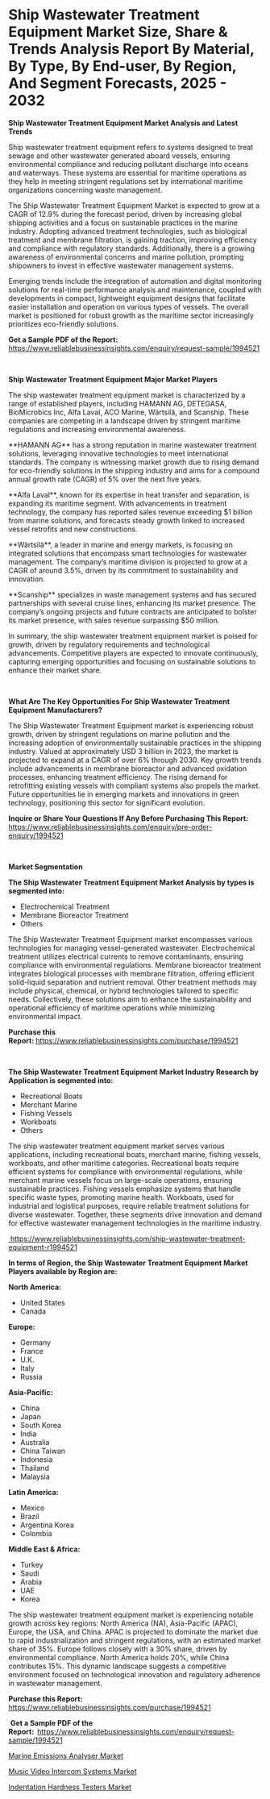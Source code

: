 <p><h1>Ship Wastewater Treatment Equipment Market Size, Share & Trends Analysis Report By Material, By Type, By End-user, By Region, And Segment Forecasts, 2025 - 2032</h1></p><p><strong>Ship Wastewater Treatment Equipment Market Analysis and Latest Trends</strong></p>
<p><p>Ship wastewater treatment equipment refers to systems designed to treat sewage and other wastewater generated aboard vessels, ensuring environmental compliance and reducing pollutant discharge into oceans and waterways. These systems are essential for maritime operations as they help in meeting stringent regulations set by international maritime organizations concerning waste management.</p><p>The Ship Wastewater Treatment Equipment Market is expected to grow at a CAGR of 12.9% during the forecast period, driven by increasing global shipping activities and a focus on sustainable practices in the marine industry. Adopting advanced treatment technologies, such as biological treatment and membrane filtration, is gaining traction, improving efficiency and compliance with regulatory standards. Additionally, there is a growing awareness of environmental concerns and marine pollution, prompting shipowners to invest in effective wastewater management systems.</p><p>Emerging trends include the integration of automation and digital monitoring solutions for real-time performance analysis and maintenance, coupled with developments in compact, lightweight equipment designs that facilitate easier installation and operation on various types of vessels. The overall market is positioned for robust growth as the maritime sector increasingly prioritizes eco-friendly solutions.</p></p>
<p><strong>Get a Sample PDF of the Report:&nbsp;</strong> <a href="https://www.reliablebusinessinsights.com/enquiry/request-sample/1994521?utm_campaign=1117&utm_medium=2&utm_source=Github&utm_content=ia&utm_term=02032025&utm_id=ship-wastewater-treatment-equipment">https://www.reliablebusinessinsights.com/enquiry/request-sample/1994521</a></p>
<p>&nbsp;</p>
<p><strong>Ship Wastewater Treatment Equipment Major Market Players</strong></p>
<p><p>The ship wastewater treatment equipment market is characterized by a range of established players, including HAMANN AG, DETEGASA, BioMicrobics Inc, Alfa Laval, ACO Marine, Wärtsilä, and Scanship. These companies are competing in a landscape driven by stringent maritime regulations and increasing environmental awareness.</p><p>**HAMANN AG** has a strong reputation in marine wastewater treatment solutions, leveraging innovative technologies to meet international standards. The company is witnessing market growth due to rising demand for eco-friendly solutions in the shipping industry and aims for a compound annual growth rate (CAGR) of 5% over the next five years.</p><p>**Alfa Laval**, known for its expertise in heat transfer and separation, is expanding its maritime segment. With advancements in treatment technology, the company has reported sales revenue exceeding $1 billion from marine solutions, and forecasts steady growth linked to increased vessel retrofits and new constructions.</p><p>**Wärtsilä**, a leader in marine and energy markets, is focusing on integrated solutions that encompass smart technologies for wastewater management. The company’s maritime division is projected to grow at a CAGR of around 3.5%, driven by its commitment to sustainability and innovation.</p><p>**Scanship** specializes in waste management systems and has secured partnerships with several cruise lines, enhancing its market presence. The company’s ongoing projects and future contracts are anticipated to bolster its market presence, with sales revenue surpassing $50 million.</p><p>In summary, the ship wastewater treatment equipment market is poised for growth, driven by regulatory requirements and technological advancements. Competitive players are expected to innovate continuously, capturing emerging opportunities and focusing on sustainable solutions to enhance their market share.</p></p>
<p>&nbsp;</p>
<p><strong>What Are The Key Opportunities For Ship Wastewater Treatment Equipment Manufacturers?</strong></p>
<p><p>The Ship Wastewater Treatment Equipment market is experiencing robust growth, driven by stringent regulations on marine pollution and the increasing adoption of environmentally sustainable practices in the shipping industry. Valued at approximately USD 3 billion in 2023, the market is projected to expand at a CAGR of over 6% through 2030. Key growth trends include advancements in membrane bioreactor and advanced oxidation processes, enhancing treatment efficiency. The rising demand for retrofitting existing vessels with compliant systems also propels the market. Future opportunities lie in emerging markets and innovations in green technology, positioning this sector for significant evolution.</p></p>
<p><strong>Inquire or Share Your Questions If Any Before Purchasing This Report:</strong> <a href="https://www.reliablebusinessinsights.com/enquiry/pre-order-enquiry/1994521?utm_campaign=1117&utm_medium=2&utm_source=Github&utm_content=ia&utm_term=02032025&utm_id=ship-wastewater-treatment-equipment">https://www.reliablebusinessinsights.com/enquiry/pre-order-enquiry/1994521</a></p>
<p>&nbsp;</p>
<p><strong>Market Segmentation</strong></p>
<p><strong>The Ship Wastewater Treatment Equipment Market Analysis by types is segmented into:</strong></p>
<p><ul><li>Electrochemical Treatment</li><li>Membrane Bioreactor Treatment</li><li>Others</li></ul></p>
<p><p>The Ship Wastewater Treatment Equipment market encompasses various technologies for managing vessel-generated wastewater. Electrochemical treatment utilizes electrical currents to remove contaminants, ensuring compliance with environmental regulations. Membrane bioreactor treatment integrates biological processes with membrane filtration, offering efficient solid-liquid separation and nutrient removal. Other treatment methods may include physical, chemical, or hybrid technologies tailored to specific needs. Collectively, these solutions aim to enhance the sustainability and operational efficiency of maritime operations while minimizing environmental impact.</p></p>
<p><strong>Purchase this Report:&nbsp;</strong><a href="https://www.reliablebusinessinsights.com/purchase/1994521?utm_campaign=1117&utm_medium=2&utm_source=Github&utm_content=ia&utm_term=02032025&utm_id=ship-wastewater-treatment-equipment">https://www.reliablebusinessinsights.com/purchase/1994521</a></p>
<p>&nbsp;</p>
<p><strong>The Ship Wastewater Treatment Equipment Market Industry Research by Application is segmented into:</strong></p>
<p><ul><li>Recreational Boats</li><li>Merchant Marine</li><li>Fishing Vessels</li><li>Workboats</li><li>Others</li></ul></p>
<p><p>The ship wastewater treatment equipment market serves various applications, including recreational boats, merchant marine, fishing vessels, workboats, and other maritime categories. Recreational boats require efficient systems for compliance with environmental regulations, while merchant marine vessels focus on large-scale operations, ensuring sustainable practices. Fishing vessels emphasize systems that handle specific waste types, promoting marine health. Workboats, used for industrial and logistical purposes, require reliable treatment solutions for diverse wastewater. Together, these segments drive innovation and demand for effective wastewater management technologies in the maritime industry.</p></p>
<p><a href="https://www.reliablebusinessinsights.com/ship-wastewater-treatment-equipment-r1994521?utm_campaign=1117&utm_medium=2&utm_source=Github&utm_content=ia&utm_term=02032025&utm_id=ship-wastewater-treatment-equipment">&nbsp;https://www.reliablebusinessinsights.com/ship-wastewater-treatment-equipment-r1994521</a></p>
<p><strong>In terms of Region, the Ship Wastewater Treatment Equipment Market Players available by Region are:</strong></p>
<p>
    <p> <strong> North America: </strong>
        <ul>
            <li>United States</li>
            <li>Canada</li>
        </ul>
        </p> 
    <p> <strong> Europe: </strong>
        <ul>
            <li>Germany</li>
            <li>France</li>
            <li>U.K.</li>
            <li>Italy</li>
            <li>Russia</li>
        </ul>
        </p> 
    <p> <strong> Asia-Pacific: </strong>
        <ul>
            <li>China</li>
            <li>Japan</li>
            <li>South Korea</li>
            <li>India</li>
            <li>Australia</li>
            <li>China Taiwan</li>
            <li>Indonesia</li>
            <li>Thailand</li>
            <li>Malaysia</li>
        </ul>
        </p> 
    <p> <strong> Latin America: </strong>
        <ul>
            <li>Mexico</li>
            <li>Brazil</li>
            <li>Argentina Korea</li>
            <li>Colombia</li>
        </ul>
        </p> 
    <p> <strong> Middle East & Africa: </strong>
        <ul>
            <li>Turkey</li>
            <li>Saudi</li>
            <li>Arabia</li>
            <li>UAE</li>
            <li>Korea</li>
        </ul>
    </p>
    </p>
<p><p>The ship wastewater treatment equipment market is experiencing notable growth across key regions: North America (NA), Asia-Pacific (APAC), Europe, the USA, and China. APAC is projected to dominate the market due to rapid industrialization and stringent regulations, with an estimated market share of 35%. Europe follows closely with a 30% share, driven by environmental compliance. North America holds 20%, while China contributes 15%. This dynamic landscape suggests a competitive environment focused on technological innovation and regulatory adherence in wastewater management.</p></p>
<p><strong>Purchase this Report: </strong><a href="https://www.reliablebusinessinsights.com/purchase/1994521?utm_campaign=1117&utm_medium=2&utm_source=Github&utm_content=ia&utm_term=02032025&utm_id=ship-wastewater-treatment-equipment">https://www.reliablebusinessinsights.com/purchase/1994521</a></p>
<p>&nbsp;<strong>Get a Sample PDF of the Report:&nbsp;&nbsp;</strong><a href="https://www.reliablebusinessinsights.com/enquiry/request-sample/1994521?utm_campaign=1117&utm_medium=2&utm_source=Github&utm_content=ia&utm_term=02032025&utm_id=ship-wastewater-treatment-equipment">https://www.reliablebusinessinsights.com/enquiry/request-sample/1994521</a></p>
<p><strong></strong></p>
<p><p><a href="https://github.com/indrystar/Market-Research-Report-List-5/blob/main/marine-emissions-analyser-market.md?utm_campaign=1117&utm_medium=2&utm_source=Github&utm_content=ia&utm_term=02032025&utm_id=ship-wastewater-treatment-equipment">Marine Emissions Analyser Market</a></p><p><a href="https://github.com/nwogudimouix/Market-Research-Report-List-1/blob/main/music-video-intercom-systems-market.md?utm_campaign=1117&utm_medium=2&utm_source=Github&utm_content=ia&utm_term=02032025&utm_id=ship-wastewater-treatment-equipment">Music Video Intercom Systems Market</a></p><p><a href="https://github.com/sukeldrage0g/Market-Research-Report-List-1/blob/main/indentation-hardness-testers-market.md?utm_campaign=1117&utm_medium=2&utm_source=Github&utm_content=ia&utm_term=02032025&utm_id=ship-wastewater-treatment-equipment">Indentation Hardness Testers Market</a></p></p>